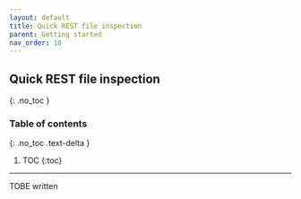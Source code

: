 ```yaml
---
layout: default
title: Quick REST file inspection
parent: Getting started
nav_order: 10
---
```


## Quick REST file inspection
{: .no_toc }

### Table of contents
{: .no_toc .text-delta }

1. TOC
{:toc}

---

TOBE written
